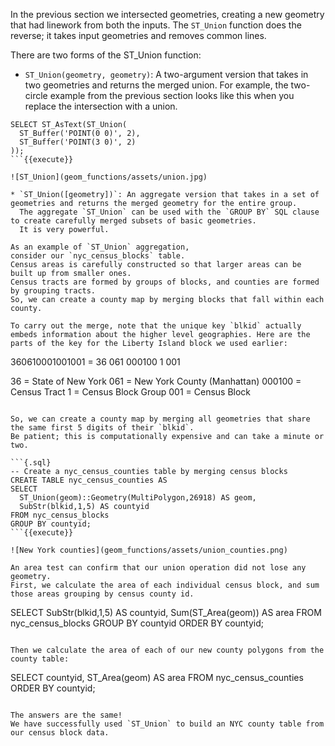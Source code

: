 In the previous section we intersected geometries,
creating a new geometry that had linework from both the inputs.
The `ST_Union` function does the reverse;
it takes input geometries and removes common lines.

There are two forms of the ST_Union function:

* `ST_Union(geometry, geometry)`: A two-argument version that takes in two geometries and returns the merged union.
  For example, the two-circle example from the previous section looks like this when you replace the intersection with a union.

```{.sql}
SELECT ST_AsText(ST_Union(
  ST_Buffer('POINT(0 0)', 2),
  ST_Buffer('POINT(3 0)', 2)
));
```{{execute}}

![ST_Union](geom_functions/assets/union.jpg)

* `ST_Union([geometry])`: An aggregate version that takes in a set of geometries and returns the merged geometry for the entire group.
  The aggregate `ST_Union` can be used with the `GROUP BY` SQL clause to create carefully merged subsets of basic geometries.
  It is very powerful.

As an example of `ST_Union` aggregation,
consider our `nyc_census_blocks` table.
Census areas is carefully constructed so that larger areas can be built up from smaller ones.
Census tracts are formed by groups of blocks, and counties are formed by grouping tracts.
So, we can create a county map by merging blocks that fall within each county.

To carry out the merge, note that the unique key `blkid` actually embeds information about the higher level geographies. Here are the parts of the key for the Liberty Island block we used earlier:

```
360610001001001 = 36 061 000100 1 001

36     = State of New York
061    = New York County (Manhattan)
000100 = Census Tract
1      = Census Block Group
001    = Census Block
```

So, we can create a county map by merging all geometries that share the same first 5 digits of their `blkid`.
Be patient; this is computationally expensive and can take a minute or two.

```{.sql}
-- Create a nyc_census_counties table by merging census blocks
CREATE TABLE nyc_census_counties AS
SELECT
  ST_Union(geom)::Geometry(MultiPolygon,26918) AS geom,
  SubStr(blkid,1,5) AS countyid
FROM nyc_census_blocks
GROUP BY countyid;
```{{execute}}

![New York counties](geom_functions/assets/union_counties.png)

An area test can confirm that our union operation did not lose any geometry.
First, we calculate the area of each individual census block, and sum those areas grouping by census county id.

```
SELECT SubStr(blkid,1,5) AS countyid, Sum(ST_Area(geom)) AS area
FROM nyc_census_blocks
GROUP BY countyid ORDER BY countyid;
```{{execute}}

Then we calculate the area of each of our new county polygons from the county table:

```
SELECT countyid, ST_Area(geom) AS area
FROM nyc_census_counties ORDER BY countyid;
```{{execute}}

The answers are the same!
We have successfully used `ST_Union` to build an NYC county table from our census block data.
